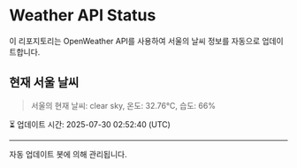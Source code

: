 
# Weather API Status

이 리포지토리는 OpenWeather API를 사용하여 서울의 날씨 정보를 자동으로 업데이트합니다.

## 현재 서울 날씨
> 서울의 현재 날씨: clear sky, 온도: 32.76°C, 습도: 66%

⏳ 업데이트 시간: 2025-07-30 02:52:40 (UTC)

---
자동 업데이트 봇에 의해 관리됩니다.
